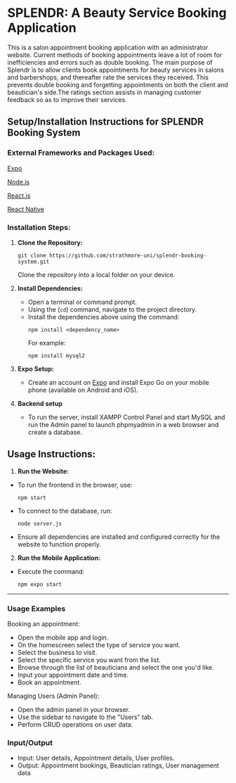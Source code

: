 #  SPLENDR: A Beauty Service Booking Application 

This is a salon appointment booking application with an administrator website. Current methods of booking appointments leave a lot of room for inefficiencies and errors such as double booking. The main purpose of Splendr is to allow clients book appointments for beauty services in salons and barbershops, and thereafter rate the services they received. This prevents double booking and forgetting appointments on both the client and beautician's side.The ratings section assists in managing customer feedback so as to improve their services.

## **Setup/Installation Instructions for SPLENDR Booking System**

### External Frameworks and Packages Used:
[Expo](https://expo.dev/) 

[Node.js](https://node.js.org/en)

[React.js](https://react.dev)

[React Native](https://reactnative.dev)
### Installation Steps:

1. **Clone the Repository:**
   ```
   git clone https://github.com/strathmore-uni/splendr-booking-system.git
   ```
   Clone the repository into a local folder on your device.

2. **Install Dependencies:**
   - Open a terminal or command prompt.
   - Using the (`cd`) command, navigate to the project directory.
   - Install the dependencies above using the command:
     ```
     npm install <dependency_name>
     ```
     For example:
     ```
     npm install mysql2
     ```

3. **Expo Setup:**
   - Create an account on [Expo](https://expo.dev/) and install Expo Go on your mobile phone (available on Android and iOS).
  
4. **Backend setup**
   - To run the server, install XAMPP Control Panel and start MySQL and run the Admin panel to launch phpmyadmin in a web browser and create a database.

    

## **Usage Instructions:**

1.  **Run the Website:**
   - To run the frontend in the browser, use:
     ```
     npm start
     ```
   - To connect to the database, run:
     ```
     node server.js
     ```
   - Ensure all dependencies are installed and configured correctly for the website to function properly.

2.  **Run the Mobile Application:**
   - Execute the command:
     ```
     npm expo start
     ```

---
### Usage Examples

Booking an appointment:

* Open the mobile app and login.
* On the homescreen select the type of service you want.
* Select the business to visit.
* Select the specific service you want from the list.
* Browse through the list of beauticians and select the one you'd like.
* Input your appointment date and time.
* Book an appointment.

Managing Users (Admin Panel):

* Open the admin panel in your browser.
* Use the sidebar to navigate to the "Users" tab.
* Perform CRUD operations on user data.

### Input/Output

* Input: User details, Appointment details, User profiles.
* Output: Appointment bookings, Beautician ratings, User management data

